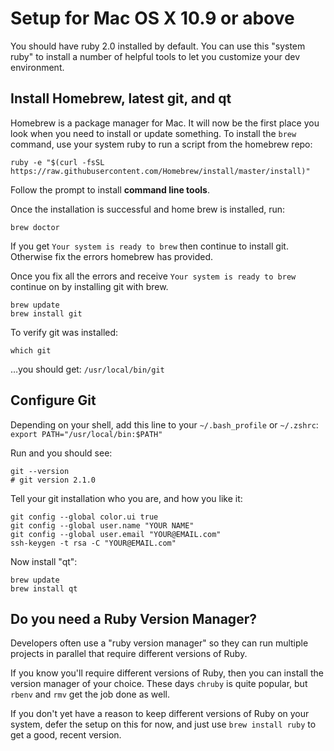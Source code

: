# Setup for Mac OS X 10.9 or above

You should have ruby 2.0 installed by default. You can use this "system ruby" to install a number of helpful tools to let you customize your dev environment.

## Install Homebrew, latest git, and qt

Homebrew is a package manager for Mac. It will now be the first place you look when you need to install or update something. To install the `brew` command, use your system ruby to run a script from the homebrew repo:

```
ruby -e "$(curl -fsSL https://raw.githubusercontent.com/Homebrew/install/master/install)"
```
Follow the prompt to install **command line tools**.

Once the installation is successful and home brew is installed, run:

```
brew doctor
```
 If you get `Your system is ready to brew` then continue to install git. Otherwise fix the errors homebrew has provided.

 Once you fix all the errors and receive `Your system is ready to brew` continue on by installing git with brew.

```
brew update
brew install git
```
To verify git was installed:

```
which git
```
…you should get: `/usr/local/bin/git`

## Configure Git
Depending on your shell, add this line to your `~/.bash_profile` or `~/.zshrc`: `export PATH="/usr/local/bin:$PATH"`

Run and you should see:
```
git --version
# git version 2.1.0
```

Tell your git installation who you are, and how you like it:

```
git config --global color.ui true
git config --global user.name "YOUR NAME"
git config --global user.email "YOUR@EMAIL.com"
ssh-keygen -t rsa -C "YOUR@EMAIL.com"
```

Now install "qt":

```
brew update
brew install qt
```

## Do you need a Ruby Version Manager?
Developers often use a "ruby version manager" so they can run multiple projects in parallel that require different versions of Ruby.

If you know you'll require different versions of Ruby, then you can install the version manager of your choice. These days `chruby` is quite popular, but `rbenv` and `rmv` get the job done as well. 

If you don't yet have a reason to keep different versions of Ruby on your system, defer the setup on this for now, and just use `brew install ruby` to get a good, recent version.













